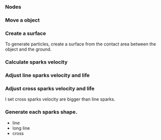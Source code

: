 ### Nodes

### Move a object

### Create a surface
To generate particles, create a surface from the contact area between the object and the ground.

### Calculate sparks velocity

### Adjust line sparks velocity and life

### Adjust cross sparks velocity and life
I set cross sparks velocity are bigger than line sparks.

### Generate each sparks shape.
* line
* long line
* cross


